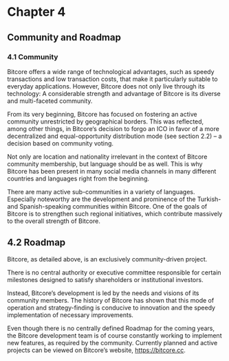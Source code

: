 # Chapter 4

## Community and Roadmap

### 4.1 Community
Bitcore offers a wide range of technological advantages, such as speedy transactions and low transaction costs, that make it particularly suitable to everyday applications. However, Bitcore does not only live through its technology: A considerable strength and advantage of Bitcore is its diverse and multi-faceted community.

From its very beginning, Bitcore has focused on fostering an active community unrestricted by geographical borders. This was reflected, among other things, in Bitcore‘s decision to forgo an ICO in favor of a more decentralized and equal-opportunity distribution mode (see section 2.2) – a decision based on community voting.

Not only are location and nationality irrelevant in the context of Bitcore community membership, but language should be as well. This is why Bitcore has been present in many social media channels in many different countries and languages right from the beginning.

There are many active sub-communities in a variety of languages. Especially noteworthy are the development and prominence of the Turkish- and Spanish-speaking communities within Bitcore. One of the goals of Bitcore is to strengthen such regional initiatives, which contribute massively to the overall strength of Bitcore.

## 4.2 Roadmap
Bitcore, as detailed above, is an exclusively community-driven project.

There is no central authority or executive committee responsible for certain milestones designed to satisfy shareholders or institutional investors.

Instead, Bitcore’s development is led by the needs and visions of its community members. The history of Bitcore has shown that this mode of operation and strategy-finding is conducive to innovation and the speedy implementation of necessary improvements.

Even though there is no centrally defined Roadmap for the coming years, the Bitcore development team is of course constantly working to implement new features, as required by the community. Currently planned and active projects can be viewed on Bitcore’s website, https://bitcore.cc.
